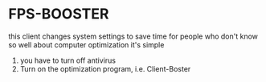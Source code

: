 # FPS-BOOSTER
this client changes system settings to save time for people who don't know so well about computer optimization
it's simple
1. you have to turn off antivirus
2. Turn on the optimization program, i.e. Client-Boster
